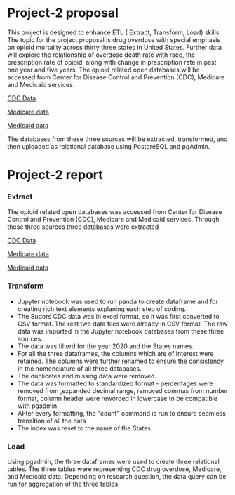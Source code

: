 # Project-2 proposal 
This project is designed to enhance ETL ( Extract, Transform, Load) skills. The topic for the project proposal is drug overdose with special emphasis on opioid mortality across thirty three states in United States. Further data will explore the relationship of overdose death rate with race, the prescription rate of opioid, along with change in prescription rate in past one year and five years. The opioid related open databases will be accessed from Center for Disease Control and Prevention (CDC), Medicare and Medicaid services. 

[CDC Data](https://www.cdc.gov/drugoverdose/fatal/dashboard/index.html)

[Medicare data](https://data.cms.gov/summary-statistics-on-use-and-payments/medicare-medicaid-opioid-prescribing-rates/medicare-part-d-opioid-prescribing-rates-by-geography/data)

[Medicaid data](https://data.cms.gov/summary-statistics-on-use-and-payments/medicare-medicaid-opioid-prescribing-rates/medicaid-opioid-prescribing-rates-by-geography/data)  

The databases from these three sources will be extracted, transformed, and then uploaded as relational database using PostgreSQL and pgAdmin.

# Project-2 report

### Extract
The opioid related open databases was accessed from Center for Disease Control and Prevention (CDC), Medicare and Medicaid services. Through these three sources three databases were extracted

[CDC Data](https://www.cdc.gov/drugoverdose/fatal/dashboard/index.html)

[Medicare data](https://data.cms.gov/summary-statistics-on-use-and-payments/medicare-medicaid-opioid-prescribing-rates/medicare-part-d-opioid-prescribing-rates-by-geography/data)

[Medicaid data](https://data.cms.gov/summary-statistics-on-use-and-payments/medicare-medicaid-opioid-prescribing-rates/medicaid-opioid-prescribing-rates-by-geography/data)  

### Transform
* Jupyter notebook was used to run panda to create dataframe and for creating rich text elements explaning each step of coding.
* The Sudors CDC data was in excel format, so it was first converted to CSV format. The rest two data files were already in CSV format. The raw data was imported in the Jupyter notebook databases from these three sources. 
* The data was filterd for the year 2020 and the States names. 
* For all the three dataframes, the columns which are of interest were retained. The columns were further renamed to ensure the consistency in the nomenclature of all three databases. 
* The duplicates and missing data were removed. 
* The data was formatted to standardized format - percentages were removed from ,expanded decimal range, removed commas from number format, column header were reworded in lowercase to be compatible with pgadmin.
* AFter every formatting, the "count" command is run to ensure seamless transition of all the data
* The index was reset to the name of the States. 

### Load
Using pgadmin, the three dataframes were used to create three relational tables. The three tables were representing CDC drug overdose, Medicare, and Medicaid data. Depending on research question, the data query can be run for aggregation of the three tables.  
